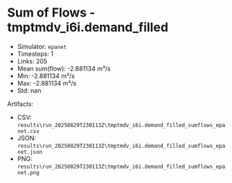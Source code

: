 # Sum of Flows - tmptmdv_i6i.demand_filled

- Simulator: `epanet`
- Timesteps: 1
- Links: 205
- Mean sum(flow): -2.881134 m³/s
- Min: -2.881134 m³/s
- Max: -2.881134 m³/s
- Std: nan

Artifacts:
- CSV: `results\run_20250829T230113Z\tmptmdv_i6i.demand_filled_sumflows_epanet.csv`
- JSON: `results\run_20250829T230113Z\tmptmdv_i6i.demand_filled_sumflows_epanet.json`
- PNG: `results\run_20250829T230113Z\tmptmdv_i6i.demand_filled_sumflows_epanet.png`